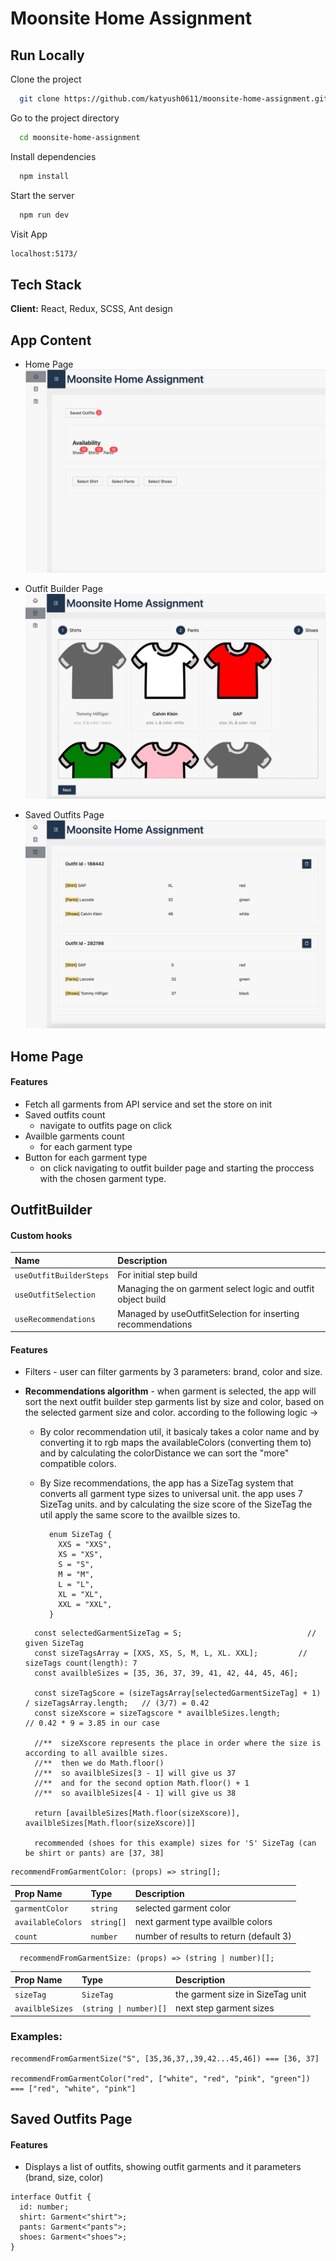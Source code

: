 # Moonsite Home Assignment

## Run Locally

Clone the project

```bash
  git clone https://github.com/katyush0611/moonsite-home-assignment.git
```

Go to the project directory

```bash
  cd moonsite-home-assignment
```

Install dependencies

```bash
  npm install
```

Start the server

```bash
  npm run dev
```

Visit App

```bash
localhost:5173/
```

## Tech Stack

**Client:** React, Redux, SCSS, Ant design

## App Content

- Home Page
  ![Home Page Screenshot](./src//assets/images/home-page-screenshot.jpeg)

- Outfit Builder Page
  ![OutfitBuilder Page Screenshot](./src//assets/images/outfitbuilder-page-screenshot.jpeg)
- Saved Outfits Page
  ![Saved Outfits Page Screenshot](./src//assets/images/outfits-page-screenshot.jpeg)

## Home Page

#### Features

- Fetch all garments from API service and set the store on init
- Saved outfits count
  - navigate to outfits page on click
- Availble garments count
  - for each garment type
- Button for each garment type
  - on click navigating to outfit builder page and starting the proccess with the chosen garment type.

## OutfitBuilder

#### Custom hooks

| Name                    | Description                                                  |
| :---------------------- | :----------------------------------------------------------- |
| `useOutfitBuilderSteps` | For initial step build                                       |
| `useOutfitSelection`    | Managing the on garment select logic and outfit object build |
| `useRecommendations`    | Managed by useOutfitSelection for inserting recommendations  |

#### Features

- Filters - user can filter garments by 3 parameters: brand, color and size.
- **Recommendations algorithm** - when garment is selected, the app will sort the next outfit builder step garments list by size and color, based on the selected garment size and color. according to the following logic ->

  - By color recommendation util, it basicaly takes a color name and by converting it to rgb maps the availableColors (converting them to) and by calculating the colorDistance we can sort the "more" compatible colors.

  - By Size recommendations, the app has a SizeTag system that converts all garment type sizes to universal unit.
    the app uses 7 SizeTag units. and by calculating the size score of the SizeTag the util apply the same score to the availble sizes to.

    ```dash
      enum SizeTag {
        XXS = "XXS",
        XS = "XS",
        S = "S",
        M = "M",
        L = "L",
        XL = "XL",
        XXL = "XXL",
      }
    ```

  ```dash
    const selectedGarmentSizeTag = S;                            // given SizeTag
    const sizeTagsArray = [XXS, XS, S, M, L, XL. XXL];         // sizeTags count(length): 7
    const availbleSizes = [35, 36, 37, 39, 41, 42, 44, 45, 46];

    const sizeTagScore = (sizeTagsArray[selectedGarmentSizeTag] + 1) / sizeTagsArray.length;   // (3/7) = 0.42
    const sizeXscore = sizeTagscore * availbleSizes.length;                     // 0.42 * 9 = 3.85 in our case

    //**  sizeXscore represents the place in order where the size is according to all availble sizes.
    //**  then we do Math.floor()
    //**  so availbleSizes[3 - 1] will give us 37
    //**  and for the second option Math.floor() + 1
    //**  so availbleSizes[4 - 1] will give us 38

    return [availbleSizes[Math.floor(sizeXscore)], availbleSizes[Math.floor(sizeXscore)]]

    recommended (shoes for this example) sizes for 'S' SizeTag (can be shirt or pants) are [37, 38]
  ```

```dash
recommendFromGarmentColor: (props) => string[];
```

| Prop Name         | Type       | Description                             |
| :---------------- | :--------- | :-------------------------------------- |
| `garmentColor`    | `string`   | selected garment color                  |
| `availableColors` | `string[]` | next garment type availble colors       |
| `count`           | `number`   | number of results to return (default 3) |

```dash
  recommendFromGarmentSize: (props) => (string | number)[];
```

| Prop Name       | Type                   | Description                      |
| :-------------- | :--------------------- | :------------------------------- |
| `sizeTag`       | `SizeTag`              | the garment size in SizeTag unit |
| `availbleSizes` | `(string \| number)[]` | next step garment sizes          |

### Examples:

```dash
recommendFromGarmentSize("S", [35,36,37,,39,42...45,46]) === [36, 37]

recommendFromGarmentColor("red", ["white", "red", "pink", "green"]) === ["red", "white", "pink"]
```

## Saved Outfits Page

#### Features

- Displays a list of outfits, showing outfit garments and it parameters (brand, size, color)

```dash
interface Outfit {
  id: number;
  shirt: Garment<"shirt">;
  pants: Garment<"pants">;
  shoes: Garment<"shoes">;
}
```
